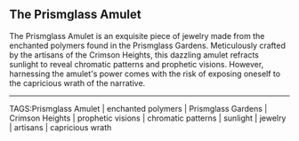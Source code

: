 ## The Prismglass Amulet

The Prismglass Amulet is an exquisite piece of jewelry made from the enchanted polymers found in the Prismglass Gardens. Meticulously crafted by the artisans of the Crimson Heights, this dazzling amulet refracts sunlight to reveal chromatic patterns and prophetic visions. However, harnessing the amulet's power comes with the risk of exposing oneself to the capricious wrath of the narrative.


---

TAGS:Prismglass Amulet | enchanted polymers | Prismglass Gardens | Crimson Heights | prophetic visions | chromatic patterns | sunlight | jewelry | artisans | capricious wrath

